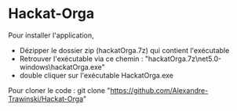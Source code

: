 # Hackat-Orga

Pour installer l'application, 
- Dézipper le dossier zip (hackatOrga.7z) qui contient l'exécutable
- Retrouver l'exécutable via ce chemin : "hackatOrga.7z\net5.0-windows\hackatOrga.exe"
- double cliquer sur l'exécutable HackatOrga.exe

Pour cloner le code : git clone "https://github.com/Alexandre-Trawinski/Hackat-Orga" 
